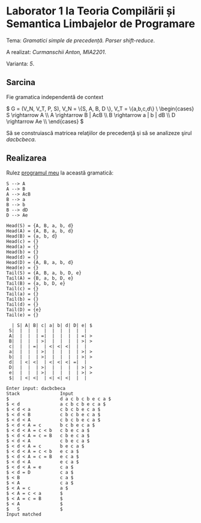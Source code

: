 # Laborator 1 la Teoria Compilării și Semantica Limbajelor de Programare

Tema: *Gramatici simple de precedență. Parser shift-reduce*.

A realizat: *Curmanschii Anton, MIA2201*.

Varianta: *5*.


## Sarcina

Fie gramatica independentă de context

$ G = (V_N, V_T, P, S), V_N = \\{S, A, B, D \\}, V_T = \\{a,b,c,d\\} \\
\begin{cases}
S \rightarrow A \\\\
A \rightarrow B | AcB \\\\
B \rightarrow a | b | dB \\\\
D \rightarrow Ae \\\\
\end{cases} $

Să se construiască matricea relaţiilor de precedenţă şi să se analizeze şirul *dacbcbeca*.

## Realizarea

Rulez [programul meu](https://github.com/AntonC9018/uni_compilers/blob/5566defe6a0f04e0e39c6494df36b4de62af33d0/code/source/precedence/app.d) la această gramatică:

```
S --> A                          
A --> B                          
A --> AcB                        
B --> a                          
B --> b                          
B --> dD                         
D --> Ae

Head(S) = {A, B, a, b, d}        
Head(A) = {A, B, a, b, d}        
Head(B) = {a, b, d}              
Head(c) = {}                     
Head(a) = {}                     
Head(b) = {}                     
Head(d) = {}                     
Head(D) = {A, B, a, b, d}        
Head(e) = {}                     
Tail(S) = {A, B, a, b, D, e}     
Tail(A) = {B, a, b, D, e}        
Tail(B) = {a, b, D, e}           
Tail(c) = {}                     
Tail(a) = {}                     
Tail(b) = {}                     
Tail(d) = {}                     
Tail(D) = {e}                    
Tail(e) = {}

  | S| A| B| c| a| b| d| D| e| $ 
 S|  |  |  |  |  |  |  |  |  |   
 A|  |  |  | =|  |  |  |  | =| > 
 B|  |  |  | >|  |  |  |  | >| > 
 c|  |  | =|  | <| <| <|  |  |   
 a|  |  |  | >|  |  |  |  | >| > 
 b|  |  |  | >|  |  |  |  | >| > 
 d|  | <| <|  | <| <| <| =|  |   
 D|  |  |  | >|  |  |  |  | >| > 
 e|  |  |  | >|  |  |  |  | >| > 
 $|  | <| <|  | <| <| <|  |  |   

Enter input: dacbcbeca
Stack               Input
$                   d a c b c b e c a $
$ < d               a c b c b e c a $
$ < d < a           c b c b e c a $
$ < d < B           c b c b e c a $
$ < d < A           c b c b e c a $
$ < d < A = c       b c b e c a $
$ < d < A = c < b   c b e c a $
$ < d < A = c = B   c b e c a $
$ < d < A           c b e c a $
$ < d < A = c       b e c a $
$ < d < A = c < b   e c a $
$ < d < A = c = B   e c a $
$ < d < A           e c a $
$ < d < A = e       c a $
$ < d = D           c a $
$ < B               c a $
$ < A               c a $
$ < A = c           a $
$ < A = c < a       $
$ < A = c = B       $
$ < A               $
$   S               $
Input matched
```